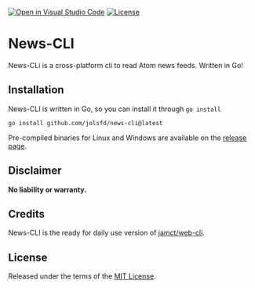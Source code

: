 [![Open in Visual Studio Code](https://open.vscode.dev/badges/open-in-vscode.svg)](https://open.vscode.dev/jolsfd/news-cli)
[![License](https://img.shields.io/github/license/jolsfd/news-cli.svg)](https://github.com/jolsfd/news-cli/blob/main/LICENSE)


# News-CLI

News-CLi is a cross-platform cli to read Atom news feeds. Written in Go!

## Installation

News-CLI is written in Go, so you can install it through `go install`

```
go install github.com/jolsfd/news-cli@latest
```

Pre-compiled binaries for Linux and Windows are available on the [release page](https://github.com/jolsfd/news-cli/releases/latest).

## Disclaimer

**No liability or warranty.**

## Credits

News-CLI is the ready for daily use version of [jamct/web-cli](https://github.com/jamct/web-cli).

## License

Released under the terms of the [MIT License](https://github.com/jolsfd/news-cli/blob/main/LICENSE).